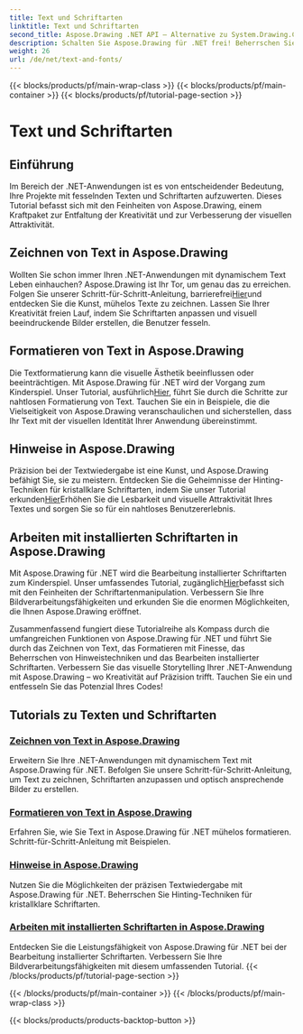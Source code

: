 ```yaml
---
title: Text und Schriftarten
linktitle: Text und Schriftarten
second_title: Aspose.Drawing .NET API – Alternative zu System.Drawing.Common
description: Schalten Sie Aspose.Drawing für .NET frei! Beherrschen Sie die Erstellung dynamischer Texte, Schriftarten und Bilder. Perfekte Textformatierung, Hinweise und Schriftartenmanipulation für kristallklare Bilder.
weight: 26
url: /de/net/text-and-fonts/
---
```


{{< blocks/products/pf/main-wrap-class >}}
{{< blocks/products/pf/main-container >}}
{{< blocks/products/pf/tutorial-page-section >}}

# Text und Schriftarten


## Einführung
Im Bereich der .NET-Anwendungen ist es von entscheidender Bedeutung, Ihre Projekte mit fesselnden Texten und Schriftarten aufzuwerten. Dieses Tutorial befasst sich mit den Feinheiten von Aspose.Drawing, einem Kraftpaket zur Entfaltung der Kreativität und zur Verbesserung der visuellen Attraktivität.

## Zeichnen von Text in Aspose.Drawing
Wollten Sie schon immer Ihren .NET-Anwendungen mit dynamischem Text Leben einhauchen? Aspose.Drawing ist Ihr Tor, um genau das zu erreichen. Folgen Sie unserer Schritt-für-Schritt-Anleitung, barrierefrei[Hier](./draw-text/)und entdecken Sie die Kunst, mühelos Texte zu zeichnen. Lassen Sie Ihrer Kreativität freien Lauf, indem Sie Schriftarten anpassen und visuell beeindruckende Bilder erstellen, die Benutzer fesseln.

## Formatieren von Text in Aspose.Drawing
 Die Textformatierung kann die visuelle Ästhetik beeinflussen oder beeinträchtigen. Mit Aspose.Drawing für .NET wird der Vorgang zum Kinderspiel. Unser Tutorial, ausführlich[Hier](./format-text/), führt Sie durch die Schritte zur nahtlosen Formatierung von Text. Tauchen Sie ein in Beispiele, die die Vielseitigkeit von Aspose.Drawing veranschaulichen und sicherstellen, dass Ihr Text mit der visuellen Identität Ihrer Anwendung übereinstimmt.

## Hinweise in Aspose.Drawing
 Präzision bei der Textwiedergabe ist eine Kunst, und Aspose.Drawing befähigt Sie, sie zu meistern. Entdecken Sie die Geheimnisse der Hinting-Techniken für kristallklare Schriftarten, indem Sie unser Tutorial erkunden[Hier](./hinting/)Erhöhen Sie die Lesbarkeit und visuelle Attraktivität Ihres Textes und sorgen Sie so für ein nahtloses Benutzererlebnis.

## Arbeiten mit installierten Schriftarten in Aspose.Drawing
 Mit Aspose.Drawing für .NET wird die Bearbeitung installierter Schriftarten zum Kinderspiel. Unser umfassendes Tutorial, zugänglich[Hier](./installed-fonts/)befasst sich mit den Feinheiten der Schriftartenmanipulation. Verbessern Sie Ihre Bildverarbeitungsfähigkeiten und erkunden Sie die enormen Möglichkeiten, die Ihnen Aspose.Drawing eröffnet.

Zusammenfassend fungiert diese Tutorialreihe als Kompass durch die umfangreichen Funktionen von Aspose.Drawing für .NET und führt Sie durch das Zeichnen von Text, das Formatieren mit Finesse, das Beherrschen von Hinweistechniken und das Bearbeiten installierter Schriftarten. Verbessern Sie das visuelle Storytelling Ihrer .NET-Anwendung mit Aspose.Drawing – wo Kreativität auf Präzision trifft. Tauchen Sie ein und entfesseln Sie das Potenzial Ihres Codes!
## Tutorials zu Texten und Schriftarten
### [Zeichnen von Text in Aspose.Drawing](./draw-text/)
Erweitern Sie Ihre .NET-Anwendungen mit dynamischem Text mit Aspose.Drawing für .NET. Befolgen Sie unsere Schritt-für-Schritt-Anleitung, um Text zu zeichnen, Schriftarten anzupassen und optisch ansprechende Bilder zu erstellen.
### [Formatieren von Text in Aspose.Drawing](./format-text/)
Erfahren Sie, wie Sie Text in Aspose.Drawing für .NET mühelos formatieren. Schritt-für-Schritt-Anleitung mit Beispielen.
### [Hinweise in Aspose.Drawing](./hinting/)
Nutzen Sie die Möglichkeiten der präzisen Textwiedergabe mit Aspose.Drawing für .NET. Beherrschen Sie Hinting-Techniken für kristallklare Schriftarten.
### [Arbeiten mit installierten Schriftarten in Aspose.Drawing](./installed-fonts/)
Entdecken Sie die Leistungsfähigkeit von Aspose.Drawing für .NET bei der Bearbeitung installierter Schriftarten. Verbessern Sie Ihre Bildverarbeitungsfähigkeiten mit diesem umfassenden Tutorial.
{{< /blocks/products/pf/tutorial-page-section >}}

{{< /blocks/products/pf/main-container >}}
{{< /blocks/products/pf/main-wrap-class >}}

{{< blocks/products/products-backtop-button >}}
